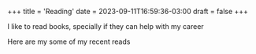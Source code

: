 +++
title = 'Reading'
date = 2023-09-11T16:59:36-03:00
draft = false
+++

I like to read books, specially if they can help with my career

Here are my some of my recent reads

